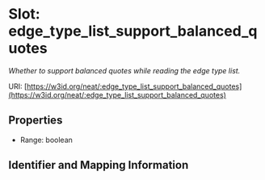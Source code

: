 # Slot: edge_type_list_support_balanced_quotes
_Whether to support balanced quotes while reading the edge type list._


URI: [https://w3id.org/neat/:edge_type_list_support_balanced_quotes](https://w3id.org/neat/:edge_type_list_support_balanced_quotes)



<!-- no inheritance hierarchy -->


## Properties

 * Range: boolean



## Identifier and Mapping Information





